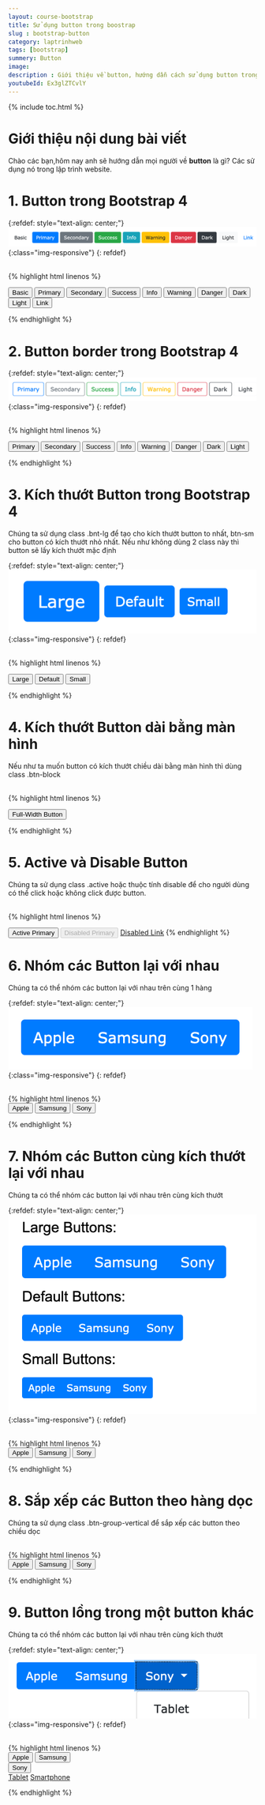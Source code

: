 ```yaml
---
layout: course-bootstrap
title: Sử dụng button trong boostrap 
slug : bootstrap-button
category: laptrinhweb
tags: [bootstrap]
summery: Button
image:
description : Giới thiệu về button, hướng dẫn cách sử dụng button trong lập trình web.
youtubeId: Ex3glZTCvlY
---
```


{% include toc.html %}

# **Giới thiệu nội dung bài viết**

Chào các bạn,hôm nay anh sẽ hướng dẫn mọi người về <b>button</b> là gì? Các sử dụng nó trong lập trình website. 

# **1. Button  trong Bootstrap 4**

{:refdef: style="text-align: center;"}
![button1](/images/post/boostrap/button1.png){:class="img-responsive"}
{: refdef}

<br>
{% highlight html  linenos %}

<button type="button" class="btn">Basic</button>
<button type="button" class="btn btn-primary">Primary</button>
<button type="button" class="btn btn-secondary">Secondary</button>
<button type="button" class="btn btn-success">Success</button>
<button type="button" class="btn btn-info">Info</button>
<button type="button" class="btn btn-warning">Warning</button>
<button type="button" class="btn btn-danger">Danger</button>
<button type="button" class="btn btn-dark">Dark</button>
<button type="button" class="btn btn-light">Light</button>
<button type="button" class="btn btn-link">Link</button> 


{% endhighlight %}

# **2. Button border  trong Bootstrap 4**

{:refdef: style="text-align: center;"}
![button2](/images/post/boostrap/button2.png){:class="img-responsive"}
{: refdef}

<br>
{% highlight html  linenos %}

<button type="button" class="btn btn-outline-primary">Primary</button>
<button type="button" class="btn btn-outline-secondary">Secondary</button>
<button type="button" class="btn btn-outline-success">Success</button>
<button type="button" class="btn btn-outline-info">Info</button>
<button type="button" class="btn btn-outline-warning">Warning</button>
<button type="button" class="btn btn-outline-danger">Danger</button>
<button type="button" class="btn btn-outline-dark">Dark</button>
<button type="button" class="btn btn-outline-light text-dark">Light</button>

{% endhighlight %}

# **3. Kích thướt Button trong Bootstrap 4**

Chúng ta sử dụng class .bnt-lg để tạo cho kích thướt button to nhất, btn-sm cho button có kích thướt nhỏ nhất. Nếu như không dùng 2 class này thì button sẽ lấy kích thướt mặc định


{:refdef: style="text-align: center;"}
![button3](/images/post/boostrap/button3.png){:class="img-responsive"}
{: refdef}

<br>
{% highlight html  linenos %}

<button type="button" class="btn btn-primary btn-lg">Large</button>
<button type="button" class="btn btn-primary">Default</button>
<button type="button" class="btn btn-primary btn-sm">Small</button>

{% endhighlight %}

# **4. Kích thướt Button dài bằng màn hình**

Nếu như ta muốn button có kích thướt chiều dài bằng màn hình thì dùng class .btn-block

<br>
{% highlight html  linenos %}

 <button type="button" class="btn btn-primary btn-block">Full-Width Button</button> 

{% endhighlight %}

# **5. Active và Disable Button**

Chúng ta sử dụng class .active hoặc thuộc tính disable để cho người dùng có thể click hoặc không click được button.

<br>
{% highlight html  linenos %}

<button type="button" class="btn btn-primary active">Active Primary</button>
<button type="button" class="btn btn-primary" disabled>Disabled Primary</button>
<a href="#" class="btn btn-primary disabled">Disabled Link</a> 
{% endhighlight %}


# **6. Nhóm các Button lại với nhau**

Chúng ta có thể nhóm các button lại với nhau trên cùng 1 hàng

{:refdef: style="text-align: center;"}
![button4](/images/post/boostrap/button4.png){:class="img-responsive"}
{: refdef}

<br>
{% highlight html  linenos %}

<div class="btn-group">
  <button type="button" class="btn btn-primary">Apple</button>
  <button type="button" class="btn btn-primary">Samsung</button>
  <button type="button" class="btn btn-primary">Sony</button>
</div> 

{% endhighlight %}

# **7. Nhóm các Button cùng kích thướt lại với nhau**

Chúng ta có thể nhóm các button lại với nhau trên cùng kích thướt

{:refdef: style="text-align: center;"}
![button5](/images/post/boostrap/button5.png){:class="img-responsive"}
{: refdef}

<br>
{% highlight html  linenos %}

  <div class="btn-group btn-group-lg">
  <button type="button" class="btn btn-primary">Apple</button>
  <button type="button" class="btn btn-primary">Samsung</button>
  <button type="button" class="btn btn-primary">Sony</button>
</div> 

{% endhighlight %}

# **8. Sắp xếp  các Button theo hàng dọc**

Chúng ta sử dụng class .btn-group-vertical để sắp xếp các button theo chiều dọc

<br>
{% highlight html  linenos %}

 <div class="btn-group-vertical">
  <button type="button" class="btn btn-primary">Apple</button>
  <button type="button" class="btn btn-primary">Samsung</button>
  <button type="button" class="btn btn-primary">Sony</button>
</div> 

{% endhighlight %}

# **9. Button lồng trong một button khác**

Chúng ta có thể nhóm các button lại với nhau trên cùng kích thướt

{:refdef: style="text-align: center;"}
![button6](/images/post/boostrap/button6.png){:class="img-responsive"}
{: refdef}

<br>
{% highlight html  linenos %}

 <div class="btn-group">
  <button type="button" class="btn btn-primary">Apple</button>
  <button type="button" class="btn btn-primary">Samsung</button>
  <div class="btn-group">
    <button type="button" class="btn btn-primary dropdown-toggle" data-toggle="dropdown">
       Sony
    </button>
    <div class="dropdown-menu">
      <a class="dropdown-item" href="#">Tablet</a>
      <a class="dropdown-item" href="#">Smartphone</a>
    </div>
  </div>
</div>  

{% endhighlight %}

